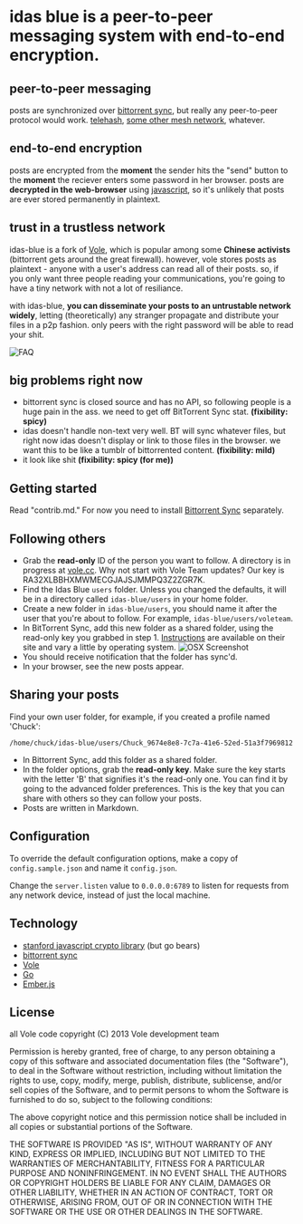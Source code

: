idas blue is a peer-to-peer messaging system with end-to-end encryption.
====

## peer-to-peer messaging
posts are synchronized over [bittorrent sync](http://labs.bittorrent.com/experiments/sync.html), but really any peer-to-peer protocol would work. [telehash](http://telehash.org/), [some other mesh network](http://hyperboria.net/), whatever.

## end-to-end encryption
posts are encrypted from the **moment** the sender hits the "send" button to the **moment** the reciever enters some password in her browser. posts are **decrypted in the web-browser** using [javascript](http://crypto.stanford.edu/sjcl/), so it's unlikely that posts are ever stored permanently in plaintext.

## trust in a trustless network
idas-blue is a fork of [Vole](http://vole.cc), which is popular among some **Chinese activists** (bittorrent gets around the great firewall). however, vole stores posts as plaintext - anyone with a user's address can read all of their posts. so, if you only want three people reading your communications, you're going to have a tiny network with not a lot of resiliance.

with idas-blue, **you can disseminate your posts to an untrustable network widely**, letting (theoretically) any stranger propagate and distribute your files in a p2p fashion. only peers with the right password will be able to read your shit.

![FAQ](http://24.media.tumblr.com/18dbcae01145a71c36a34119928118d3/tumblr_mvph2tSZbf1rvbr3mo1_400.gif)

## big problems right now
- bittorrent sync is closed source and has no API, so following people is a huge pain in the ass. we need to get off BitTorrent Sync stat. **(fixibility: spicy)**
- idas doesn't handle non-text very well. BT will sync whatever files, but right now idas doesn't display or link to those files in the browser. we want this to be like a tumblr of bittorrented content. **(fixibility: mild)**
- it look like shit **(fixibility: spicy (for me))**

Getting started
---------------

Read "contrib.md." For now you need to install [Bittorrent Sync](http://labs.bittorrent.com/experiments/sync.html) separately.

Following others
----------------

* Grab the **read-only** ID of the person you want to follow. A directory is in progress at [vole.cc](http://vole.cc). Why not start with Vole Team updates? Our key is RA32XLBBHXMWMECGJAJSJMMPQ3Z2ZGR7K.
* Find the Idas Blue `users` folder. Unless you changed the defaults, it will be in a directory called `idas-blue/users` in your home folder.
* Create a new folder in `idas-blue/users`, you should name it after the user that you're about to follow. For example, `idas-blue/users/voleteam`.
* In BitTorrent Sync, add this new folder as a shared folder, using the read-only key you grabbed in step 1. [Instructions](http://labs.bittorrent.com/experiments/sync/get-started.html) are available on their site and vary a little by operating system.
![OSX Screenshot](https://f.cloud.github.com/assets/453297/692312/c113737a-dc18-11e2-84e4-dee7e0507c08.png)
* You should receive notification that the folder has sync'd.
* In your browser, see the new posts appear.

Sharing your posts
------------------

Find your own user folder, for example, if you created a profile named 'Chuck':

    /home/chuck/idas-blue/users/Chuck_9674e8e8-7c7a-41e6-52ed-51a3f7969812

* In Bittorrent Sync, add this folder as a shared folder.
* In the folder options, grab the **read-only key**. Make sure the key starts with the letter 'B' that signifies it's the read-only one. You can find it by going to the advanced folder preferences. This is the key that you can share with others so they can follow your posts.
* Posts are written in Markdown.

Configuration
-------------

To override the default configuration options, make a copy of `config.sample.json` and name it `config.json`.

Change the `server.listen` value to `0.0.0.0:6789` to listen for requests from any network device, instead of just the local machine.



Technology
----------

* [stanford javascript crypto library](http://crypto.stanford.edu/sjcl/) (but go bears)
* [bittorrent sync](http://labs.bittorrent.com/experiments/sync.html)
* [Vole](http://vole.cc)
* [Go](http://golang.org/)
* [Ember.js](http://emberjs.com/)

License
-------

all Vole code copyright (C) 2013 Vole development team

Permission is hereby granted, free of charge, to any person obtaining a copy of
this software and associated documentation files (the "Software"), to deal in
the Software without restriction, including without limitation the rights to
use, copy, modify, merge, publish, distribute, sublicense, and/or sell copies
of the Software, and to permit persons to whom the Software is furnished to do
so, subject to the following conditions:

The above copyright notice and this permission notice shall be included in all
copies or substantial portions of the Software.

THE SOFTWARE IS PROVIDED "AS IS", WITHOUT WARRANTY OF ANY KIND, EXPRESS OR
IMPLIED, INCLUDING BUT NOT LIMITED TO THE WARRANTIES OF MERCHANTABILITY,
FITNESS FOR A PARTICULAR PURPOSE AND NONINFRINGEMENT. IN NO EVENT SHALL THE
AUTHORS OR COPYRIGHT HOLDERS BE LIABLE FOR ANY CLAIM, DAMAGES OR OTHER
LIABILITY, WHETHER IN AN ACTION OF CONTRACT, TORT OR OTHERWISE, ARISING FROM,
OUT OF OR IN CONNECTION WITH THE SOFTWARE OR THE USE OR OTHER DEALINGS IN THE
SOFTWARE.
